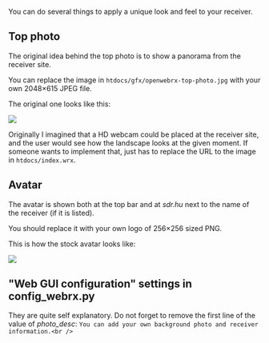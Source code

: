 You can do several things to apply a unique look and feel to your receiver.

## Top photo
The original idea behind the top photo is to show a panorama from the receiver site.

You can replace the image in `htdocs/gfx/openwebrx-top-photo.jpg` with your own 2048×615 JPEG file.

The original one looks like this: 

![](https://raw.githubusercontent.com/simonyiszk/openwebrx/master/htdocs/gfx/openwebrx-top-photo.jpg)

Originally I imagined that a HD webcam could be placed at the receiver site, and the user would see how the landscape looks at the given moment. If someone wants to implement that, just has to replace the URL to the image in `htdocs/index.wrx`.

## Avatar
The avatar is shown both at the top bar and at *sdr.hu* next to the name of the receiver (if it is listed).

You should replace it with your own logo of 256×256 sized PNG.

This is how the stock avatar looks like:

![](https://raw.githubusercontent.com/simonyiszk/openwebrx/master/htdocs/gfx/openwebrx-avatar.png)

## "Web GUI configuration" settings in config_webrx.py
They are quite self explanatory. Do not forget to remove the first line of the value of *photo_desc*:
`You can add your own background photo and receiver information.<br />`
